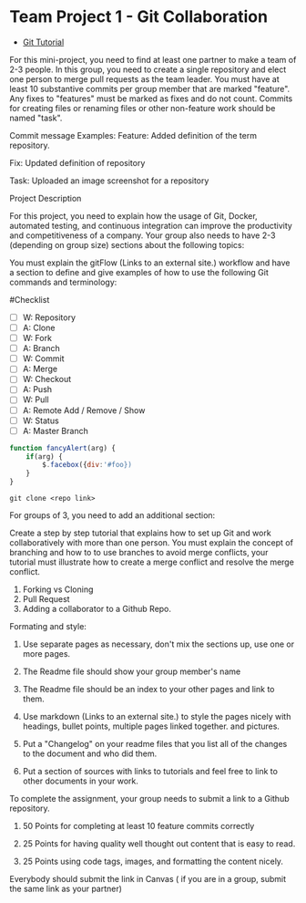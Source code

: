 # Team Project 1 - Git Collaboration

* [Git Tutorial](/git.md)

For this mini-project, you need to find at least one partner to make a team of 2-3 people.  In this group, you need to create a single repository and elect one person to merge pull requests as the team leader.  You must have at least 10 substantive commits per group member that are marked "feature".  Any fixes to "features" must be marked as fixes and do not count.  Commits for creating files or renaming files or other non-feature work should be named "task".

Commit message Examples:
Feature:  Added definition of the term repository.

Fix: Updated definition of repository

Task: Uploaded an image screenshot for a repository

Project Description

For this project, you need to explain how the usage of Git, Docker, automated testing, and continuous integration can improve the productivity and competitiveness of a company.  Your group also needs to have 2-3 (depending on group size) sections about the following topics:

You must explain the gitFlow (Links to an external site.) workflow and have a section to define and give examples of how to use the following Git commands and terminology:

#Checklist
- [ ] W: Repository
- [ ] A: Clone
- [ ] W: Fork
- [ ] A: Branch
- [ ] W: Commit
- [ ] A: Merge
- [ ] W: Checkout
- [ ] A: Push
- [ ] W: Pull
- [ ] A: Remote Add / Remove / Show
- [ ] W: Status
- [ ] A: Master Branch

```javascript
function fancyAlert(arg) {
    if(arg) {
        $.facebox({div:'#foo})
    }
}
```

    git clone <repo link>
    
For groups of 3, you need to add an additional section:

Create a step by step tutorial that explains how to set up Git and work collaboratively with more than one person.  You must explain the concept of branching and how to to use branches to avoid merge conflicts, your tutorial must illustrate how to create a merge conflict and resolve the merge conflict.
1. Forking vs Cloning
2. Pull Request
3.  Adding a collaborator to a Github Repo.

Formating and style:

1.  Use separate pages as necessary, don't mix the sections up, use one or more pages.
2.  The Readme file should show your group member's name
3.  The Readme file should be an index to your other pages and link to them.
4.  Use markdown (Links to an external site.) to style the pages nicely with headings, bullet points, multiple pages linked together. and pictures.

5.  Put a "Changelog" on your readme files that you list all of the changes to the document and who did them.

6.  Put a section of sources with links to tutorials and feel free to link to other documents in your work.

To complete the assignment, your group needs to submit a link to a Github repository.

1.  50 Points for completing at least 10 feature commits correctly

2.  25 Points for having quality well thought out content that is easy to read.

3.  25 Points using code tags, images, and formatting the content nicely.

Everybody should submit the link in Canvas ( if you are in a group, submit the same link as your partner)
